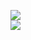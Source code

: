 [![](https://img.shields.io/badge/Made%20With-Github%20Spray-lightgrey.svg?style=for-the-badge&logo=github)](https://github.com/Annihil/github-spray#5528)  
[![](https://i.imgur.com/2DrTn0Z.gif)](https://github.com/Annihil/github-spray)